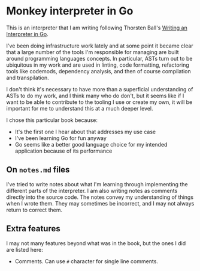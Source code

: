 # Monkey interpreter in Go

This is an interpreter that I am writing following Thorsten Ball's [Writing an Interpreter in Go](https://interpreterbook.com/).

I've been doing infrastructure work lately and at some point it became clear that a large number of the tools I'm responsible for managing are built around programming languages concepts. In particular, ASTs turn out to be ubiquitous in my work and are used in linting, code formatting, refactoring tools like codemods, dependency analysis, and then of course compilation and transpilation.

I don't think it's necessary to have more than a superficial understanding of ASTs to do my work, and I think many who do don't, but it seems like if I want to be able to contribute to the tooling I use or create my own, it will be important for me to understand this at a much deeper level.

I chose this particular book because:

- It's the first one I hear about that addresses my use case
- I've been learning Go for fun anyway
- Go seems like a better good language choice for my intended application because of its performance

## On `notes.md` files

I've tried to write notes about what I'm learning through implementing the different parts of the interpreter. I am also writing notes as comments directly into the source code. The notes convey my understanding of things when I wrote them. They may sometimes be incorrect, and I may not always return to correct them.

## Extra features

I may not many features beyond what was in the book, but the ones I did are listed here:

- Comments. Can use `#` character for single line comments.
